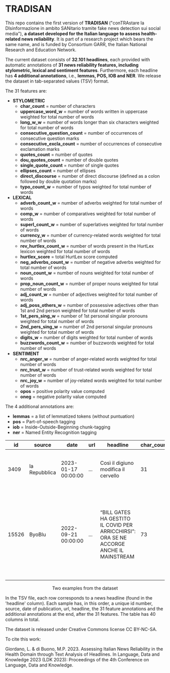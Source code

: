 # TRADISAN
This repo contains the first version of **TRADISAN** ("conTRAstare la DIsinformazione in ambito SANitario tramite fake news detection sui social media"), **a dataset developed for the Italian language to assess health-related news reliability**. It is part of a research project which bears the same name, and is funded by Consortium GARR, the Italian National Research and Education Network.

The current dataset consists of **32.101 headlines**, each provided with automatic annotations of **31 news reliability features, including stylometric, lexical and sentiment features**. Furthermore, each headline has **4 additional annotations**, i.e., **lemmas, POS, IOB and NER**. We release the dataset in tab-separated values (TSV) format.

The 31 features are:
- **STYLOMETRIC**
  - **char_count** = number of characters
  - **uppercase_word_w** = number of words written in uppercase weighted for total number of words
  - **long_w_w** = number of words longer than six characters weighted for total number of words
  - **consecutive_question_count** = number of occurrences of consecutive question marks
  - **consecutive_excla_count** = number of occurrences of consecutive exclamation marks
  - **quotes_count** = number of quotes
  - **dou_quotes_count** = number of double quotes
  - **single_quote_count** = number of single quotes
  - **ellipses_count** = number of ellipses
  - **direct_discourse** = number of direct discourse (defined as a colon followed by double quotation marks)
  - **typo_count_w** = number of typos weighted for total number of words
- **LEXICAL**
  - **adverb_count_w** = number of adverbs weighted for total number of words
  - **comp_w** = number of comparatives weighted for total number of words
  - **superl_count_w** = number of superlatives weighted for total number of words
  - **currency_w** = number of currency-related words weighted for total number of words
  - **rev_hurtlex_count_w** = number of words present in the HurtLex lexicon weighted for total number of words
  - **hurtlex_score** = total HurtLex score computed
  - **neg_adverbs_count_w** = number of negative adverbs weighted for total number of words
  - **noun_count_w** = number of nouns weighted for total number of words
  - **prop_noun_count_w** = number of proper nouns weighted for total number of words
  - **adj_count_w** = number of adjectives weighted for total number of words
  - **adj_poss_others_w** = number of possessive adjectives other than 1st and 2nd person weighted for total number of words
  - **1st_pers_sing_w** = number of 1st personal singular pronouns weighted for total number of words
  - **2nd_pers_sing_w** = number of 2nd personal singular pronouns weighted for total number of words
  - **digits_w** = number of digits weighted for total number of words
  - **buzzwords_count_w** = number of buzzwords weighted for total number of words
- **SENTIMENT**
  - **nrc_anger_w** = number of anger-related words weighted for total number of words
  - **nrc_trust_w** = number of trust-related words weighted for total number of words
  - **nrc_joy_w** = number of joy-related words weighted for total number of words
  - **opos** = positive polarity value computed
  - **oneg** =  negative polarity value computed

 The 4 additional annotations are:
 - **lemmas** = a list of lemmatized tokens (without puntuation)
 - **pos** = Part-of-speech tagging 
 - **iob** = Inside-Outside-Beginning chunk-tagging
 - **ner** = Named Entity Recognition tagging

| id | source | date | url | headline | char_count | ... | oneg | lemmas | ... | ner |
| -- | ------ | ---- | --- | -------- | ---------- | --- | ---- | ------ | --- | --- |
| 3409 | la Repubblica | 2023-01-17 00:00:00 | ... | Così il digiuno modifica il cervello | 31 | ... | 0.6437915 | ['così', 'il', 'digiuno', 'modifica', 'il', 'cervello'] | ... | ['O', 'O', 'O', 'O', 'O', 'O'] |
| 15526 | ByoBlu | 2022-09-21 00:00:00 | ... | “BILL GATES HA GESTITO IL COVID PER ARRICCHIRSI”: ORA SE NE ACCORGE ANCHE IL MAINSTREAM | 73 | ... | 0.0032087807 | ['BILL', 'GATES', 'HA', 'GESTITO', 'IL', 'COVID', 'PER', 'ARRICCHIRSI', 'oRA', 'sE', 'NE', 'ACCORGE', 'ANCHE', 'IL', 'MAINSTREAM'] | ['O', 'MISC', 'MISC', 'O', 'MISC', 'O', 'ORG', 'O', 'ORG', 'O', 'O', 'O', 'O', 'O', 'O', 'O', 'O', 'MISC'] |

<p align="center">
Two examples from the dataset
</p>  

In the TSV file, each row corresponds to a news headline (found in the 'headline' column). Each sample has, in this order, a unique id number, source, date of publication, url, headline, the 31 feature annotations and the additional annotations at the end, after the 31 features. The table has 40 columns in total.

The dataset is released under Creative Commons license CC BY-NC-SA.

To cite this work:

Giordano, L. & di Buono, M.P. 2023. Assessing Italian News Reliability in the Health Domain through Text Analysis of Headlines. In Language, Data and Knowledge 2023 (LDK 2023): Proceedings of the 4th Conference on Language, Data and Knowledge.
